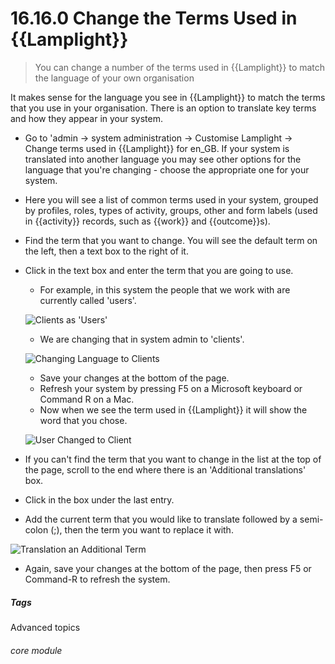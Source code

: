 # 16.16.0 Change the Terms Used in {{Lamplight}}

> You can change a number of the terms used in {{Lamplight}} to match the language of your own organisation



It makes sense for the language you see in {{Lamplight}} to match the terms that you use in your organisation. There is an option to translate key terms and how they appear in your system.

- Go to 'admin -> system administration -> Customise Lamplight -> Change terms used in {{Lamplight}} for en_GB. If your system is translated into another language you may see other options for the language that you're changing - choose the appropriate one for your system.
- Here you will see a list of common terms used in your system, grouped by profiles, roles, types of activity, groups, other and form labels (used in {{activity}} records, such as {{work}} and {{outcome}}s).
- Find the term that you want to change. You will see the default term on the left, then a text box to the right of it. 
- Click in the text box and enter the term that you are going to use.
   - For example, in this system the people that we work with are currently called 'users'.
   
   ![Clients as 'Users'](16.16.0a.png)
   
   - We are changing that in system admin to 'clients'.
   
   ![Changing Language to Clients](16.16b.png)
   
   - Save your changes at the bottom of the page.
   - Refresh your system by pressing F5 on a Microsoft keyboard or Command R on a Mac.
   - Now when we see the term used in {{Lamplight}} it will show the word that you chose.
   
   ![User Changed to Client](16.16.0c.png)
   
 - If you can't find the term that you want to change in the list at the top of the page, scroll to the end where there is an 'Additional translations' box. 
- Click in the box under the last entry. 
 - Add the current term that you would like to translate followed by a semi-colon (;), then the term you want to replace it with. 
 
![Translation an Additional Term](16.16.0d.png)

 - Again, save your changes at the bottom of the page, then press F5 or Command-R to refresh the system.  
 
##### Tags
Advanced topics

###### core module
